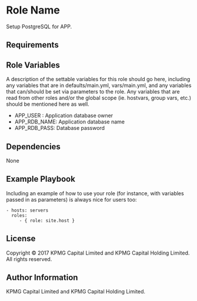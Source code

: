 Role Name
=========

Setup PostgreSQL for APP.

Requirements
------------


Role Variables
--------------

A description of the settable variables for this role should go here, including any variables that are in defaults/main.yml, vars/main.yml, and any variables that can/should be set via parameters to the role. Any variables that are read from other roles and/or the global scope (ie. hostvars, group vars, etc.) should be mentioned here as well.

- APP_USER    : Application database owner
- APP_RDB_NAME: Application database name
- APP_RDB_PASS: Database password

Dependencies
------------

None

Example Playbook
----------------

Including an example of how to use your role (for instance, with variables passed in as parameters) is always nice for users too:

    - hosts: servers
      roles:
         - { role: site.host }

License
-------

Copyright © 2017 KPMG Capital Limited and KPMG Capital Holding Limited.
All rights reserved.

Author Information
------------------

KPMG Capital Limited and KPMG Capital Holding Limited.
